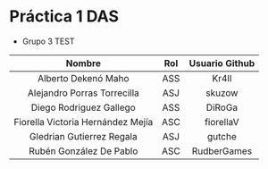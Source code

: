 # Práctica 1 DAS

- Grupo 3 TEST

|            **Nombre**             | **Rol** | **Usuario Github** |
|:---------------------------------:|:-------:|:------------------:|
|        Alberto Dekenó Maho        |   ASS   |       Kr4ll        |
|    Alejandro Porras Torrecilla    |   ASJ   |       skuzow       |
|      Diego Rodriguez Gallego      |   ASS   |       DiRoGa       |
| Fiorella Victoria Hernández Mejía |   ASC   |     fiorellaV      |
|     Gledrian Gutierrez Regala     |   ASJ   |       gutche       |
|      Rubén González De Pablo      |   ASC   |    RudberGames     |
